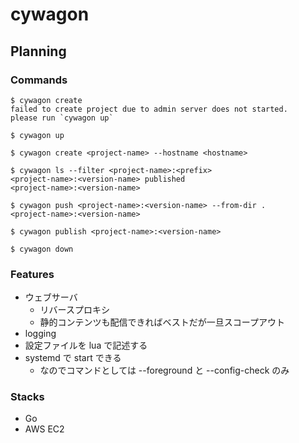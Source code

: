 # cywagon

## Planning
### Commands
```console
$ cywagon create
failed to create project due to admin server does not started.
please run `cywagon up`

$ cywagon up

$ cywagon create <project-name> --hostname <hostname>

$ cywagon ls --filter <project-name>:<prefix>
<project-name>:<version-name> published
<project-name>:<version-name>

$ cywagon push <project-name>:<version-name> --from-dir .
<project-name>:<version-name>

$ cywagon publish <project-name>:<version-name>

$ cywagon down
```

### Features
- ウェブサーバ
  - リバースプロキシ
  - 静的コンテンツも配信できればベストだが一旦スコープアウト
- logging
- 設定ファイルを lua で記述する
- systemd で start できる
  - なのでコマンドとしては --foreground と --config-check のみ

### Stacks
- Go
- AWS EC2
